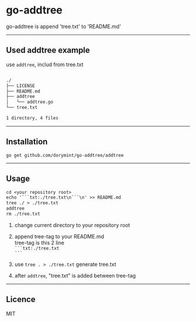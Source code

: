 # go-addtree
go-addtree is append 'tree.txt' to 'README.md'

---
## Used addtree example
use `addtree`, includ from tree.txt


```txt:./tree.txt

./
├── LICENSE
├── README.md
├── addtree
│   └── addtree.go
└── tree.txt

1 directory, 4 files

```


---
## Installation
`go get github.com/dorymint/go-addtree/addtree`

---
## Usage
```txt:./tree.txt  
cd <your repository root>
echo '```txt:./tree.txt\n```\n' >> README.md
tree ./ > ./tree.txt
addtree
rm ./tree.txt
```  

1. change current directory to your repository root
2. append tree-tag to your README.md  
tree-tag is this 2 line  
```` ```txt:./tree.txt ````  
```` ``` ````

3. use `tree . > ./tree.txt` generate tree.txt
4. after `addtree`, "tree.txt" is added between tree-tag

---
## Licence
MIT
